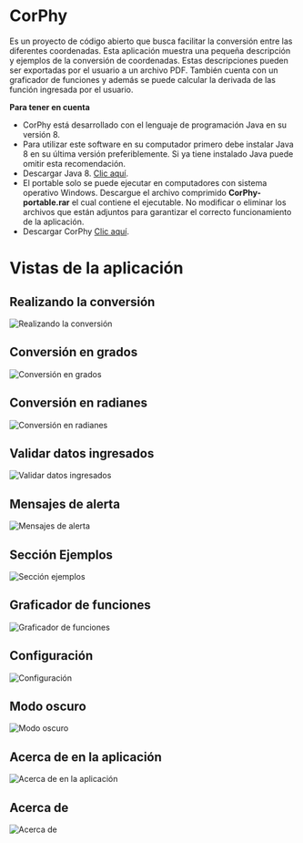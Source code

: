 # CorPhy
Es un proyecto de código abierto que busca facilitar la conversión entre las diferentes coordenadas. 
Esta aplicación muestra una pequeña descripción y ejemplos de la conversión de coordenadas. Estas descripciones pueden ser exportadas
por el usuario a un archivo PDF. También cuenta con un graficador de funciones y además se puede calcular la derivada de las función
ingresada por el usuario.

**Para tener en cuenta**
- CorPhy está desarrollado con el lenguaje de programación Java en su versión 8.
- Para utilizar este software en su computador primero debe instalar Java 8 en su última versión preferiblemente. Si ya tiene instalado
Java puede omitir esta recomendación.
- Descargar Java 8. [Clic aquí](http://www.oracle.com/technetwork/java/javase/downloads/jdk8-downloads-2133151.html).
- El portable solo se puede ejecutar en computadores con sistema operativo Windows. Descargue el archivo comprimido **CorPhy-portable.rar**
el cual contiene el ejecutable. No modificar o eliminar los archivos que están adjuntos para garantizar el correcto funcionamiento de la
aplicación.
- Descargar CorPhy [Clic aquí](https://github.com/corphyadmin/CorPhy/blob/master/CorPhy-portable/CorPhy-portable.rar).

# Vistas de la aplicación
## Realizando la conversión
![Realizando la conversión](https://github.com/corphyadmin/CorPhy/blob/master/VistasCorPhy/datos.PNG)

## Conversión en grados
![Conversión en grados](https://github.com/corphyadmin/CorPhy/blob/master/VistasCorPhy/grados.PNG)

## Conversión en radianes
![Conversión en radianes](https://github.com/corphyadmin/CorPhy/blob/master/VistasCorPhy/radianes.PNG)

## Validar datos ingresados
![Validar datos ingresados](https://github.com/corphyadmin/CorPhy/blob/master/VistasCorPhy/validarDatos.PNG)

## Mensajes de alerta
![Mensajes de alerta](https://github.com/corphyadmin/CorPhy/blob/master/VistasCorPhy/validarDatos2.PNG)

## Sección Ejemplos
![Sección ejemplos](https://github.com/corphyadmin/CorPhy/blob/master/VistasCorPhy/ejemplos.PNG)

## Graficador de funciones
![Graficador de funciones](https://github.com/corphyadmin/CorPhy/blob/master/VistasCorPhy/graficador.PNG)

## Configuración
![Configuración](https://github.com/corphyadmin/CorPhy/blob/master/VistasCorPhy/configuraci%C3%B3n.PNG)

## Modo oscuro
![Modo oscuro](https://github.com/corphyadmin/CorPhy/blob/master/VistasCorPhy/modoNight.PNG)

## Acerca de en la aplicación
![Acerca de en la aplicación](https://github.com/corphyadmin/CorPhy/blob/master/VistasCorPhy/Acerca_de.PNG)

## Acerca de
![Acerca de](https://github.com/corphyadmin/CorPhy/blob/master/proyecto_CorPhy_IJ/src/com/corphy/img/CorPhy-About.png)
